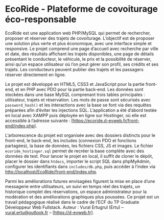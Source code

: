 #  EcoRide - Plateforme de covoiturage éco-responsable

EcoRide est une application web PHP/MySQL qui permet de rechercher, proposer et réserver des trajets de covoiturage. L’objectif est de proposer une solution plus verte et plus économique, avec une interface simple et responsive. Le projet comprend une page d’accueil avec recherche par ville et date, des résultats affichant les trajets disponibles, une page de détails présentant le conducteur, le véhicule, le prix et la possibilité de réserver, ainsi qu’un espace utilisateur où l’on peut gérer son profil, ses crédits et ses trajets. Les conducteurs peuvent publier des trajets et les passagers réserver directement en ligne.

Le projet est développé en HTML5, CSS3 et JavaScript pour la partie front-end, et en PHP avec PDO pour la partie back-end. Les données sont stockées dans une base MySQL comprenant trois tables principales : utilisateur, trajets et réservation. Les mots de passe sont sécurisés avec `password_hash()` et les interactions avec la base se font via des requêtes préparées afin d’éviter les injections SQL. L’application a été d’abord testée en local avec XAMPP puis déployée en ligne sur Hostinger, où elle est accessible à l’adresse suivante : [https://ecoride.d-evweb.fr/front-end/index.php].

L’arborescence du projet est organisée avec des dossiers distincts pour le front-end, le back-end, les includes (connexion PDO et fonctions partagées), la base de données, les fichiers CSS, JS et images. Le fichier `ecoride_hostinger.sql` permet de recréer la base complète avec des données de test. Pour lancer le projet en local, il suffit de cloner le dépôt, placer le dossier dans `htdocs`, importer le script SQL dans phpMyAdmin, configurer les identifiants dans `includes/db.php`, puis accéder à l’index via [http://localhost/EcoRide/front-end/index.php](http://localhost/EcoRide/front-end/index.php).

Parmi les améliorations futures envisagées figurent la mise en place d’une messagerie entre utilisateurs, un suivi en temps réel des trajets, un historique complet des réservations, un espace administrateur pour la modération et des améliorations graphiques plus poussées. Ce projet est un travail pédagogique réalisé dans le cadre de l’ECF du TP Graduate Développeur Web Fullstack. Auteur : Vural Ertugrul (Ertu) – vural.ertu@outlook.fr – [https://d-evweb.fr].
